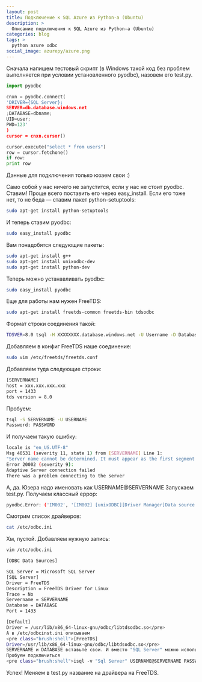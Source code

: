 ```yaml
---
layout: post
title: Подключение к SQL Azure из Python-а (Ubuntu)
description: >
  Описание подключения к SQL Azure из Python-а (Ubuntu)
categories: blog
tags: >
  python azure odbc
social_image: azurepy/azure.png
---
```


Сначала напишем тестовый скрипт (в Windows такой код без проблем выполняется при условии установленного pyodbc), назовем его test.py.

~~~python
import pyodbc

cnxn = pyodbc.connect(
'DRIVER={SQL Server};
SERVER=db.database.windows.net
;DATABASE=dbname;
UID=user;
PWD=123'
)
cursor = cnxn.cursor()

cursor.execute("select * from users")
row = cursor.fetchone()
if row:
print row
~~~

Данные для подключения только юзаем свои :)

Само собой у нас ничего не запустится, если у нас не стоит pyodbc. Ставим!
Проще всего поставить его через easy_install. Если его тоже нет, то не беда — ставим пакет python-setuptools:

~~~sh
sudo apt-get install python-setuptools
~~~

И теперь ставим pyodbc:

~~~sh
sudo easy_install pyodbc
~~~

Вам понадобятся следующие пакеты:

~~~sh
sudo apt-get install g++
sudo apt-get install unixodbc-dev
sudo apt-get install python-dev
~~~

Теперь можно устанавливать pyodbc:

~~~sh
sudo easy_install pyodbc
~~~

Еще для работы нам нужен FreeTDS:

~~~sh
sudo apt-get install freetds-common freetds-bin tdsodbc
~~~

Формат строки соединения такой:

~~~sh
TDSVER=8.0 tsql -H XXXXXXXX.database.windows.net -U Username -D DatabaseName -p 1433 -P Password
~~~

Добавляем в конфиг FreeTDS наше соединение:

~~~sh
sudo vim /etc/freetds/freetds.conf
~~~

Добавляем туда следующие строки:

~~~sh
[SERVERNAME]
host = xxx.xxx.xxx.xxx
port = 1433
tds version = 8.0
~~~

Пробуем:

~~~sh
tsql -S SERVERNAME -U USERNAME
Password: PASSWORD
~~~

И получаем такую ошибку:

~~~sh
locale is "en_US.UTF-8"
Msg 40531 (severity 11, state 1) from [SERVERNAME] Line 1:
"Server name cannot be determined. It must appear as the first segment of the server's dns name (servername.database.windows.net). Some libraries do not send the server name, in which case the server name must be included as part of the user name (username@servername). In addition, if both formats are used, the server names must match."
Error 20002 (severity 9):
Adaptive Server connection failed
There was a problem connecting to the server
~~~

А, да. Юзера надо именовать как USERNAME@SERVERNAME
Запускаем test.py. Получаем классный еррор:

~~~sh
pyodbc.Error: ('IM002', '[IM002] [unixODBC][Driver Manager]Data source name not found, and no default driver specified (0) (SQLDriverConnect)')
~~~

Смотрим список драйверов:

~~~sh
cat /etc/odbc.ini
~~~

Хм, пустой. Добавляем нужную запись:
~~~sh
vim /etc/odbc.ini
~~~

~~~sh
[ODBC Data Sources]

SQL Server = Microsoft SQL Server
[SQL Server]
Driver = FreeTDS
Description = FreeTDS Driver for Linux
Trace = No
Servername = SERVERNAME
Database = DATABASE
Port = 1433

[Default]
Driver = /usr/lib/x86_64-linux-gnu/odbc/libtdsodbc.so</pre>
А в /etc/odbcinst.ini описываем
<pre class="brush:shell">[FreeTDS]
Driver=/usr/lib/x86_64-linux-gnu/odbc/libtdsodbc.so</pre>
SERVERNAME и DATABASE вставьте свои. И вместо "SQL Server" можно использовать свое название. Ну и драйвер может лежать тут: /usr/lib/odbc/libtdsodbc.so
Пробуем подключиться
<pre class="brush:shell">isql -v "Sql Server" USERNAME@SERVERNAME PASSWORD
~~~

Успех! Меняем в test.py название на драйвера на FreeTDS.
